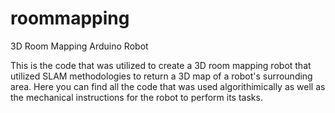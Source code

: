 roommapping
===========

3D Room Mapping Arduino Robot

This is the code that was utilized to create a 3D room mapping robot that utilized SLAM methodologies to return a 3D map of a robot's surrounding area. Here you can find all the code that was used algorithimically as well as the mechanical instructions for the robot to perform its tasks. 
